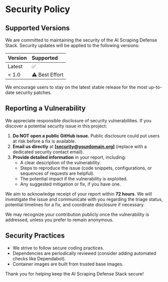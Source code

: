 # Security Policy

## Supported Versions

We are committed to maintaining the security of the AI Scraping Defense Stack. Security updates will be applied to the following versions:

| Version | Supported          |
| :------ | :----------------- |
| Latest  | :white_check_mark: |
| < 1.0   | :warning: Best Effort |

We encourage users to stay on the latest stable release for the most up-to-date security patches.

## Reporting a Vulnerability

We appreciate responsible disclosure of security vulnerabilities. If you discover a potential security issue in this project:

1. **Do NOT open a public GitHub issue.** Public disclosure could put users at risk before a fix is available.
2. **Email us directly** at **[security@yourdomain.org]** (replace with a dedicated security contact email).
3. **Provide detailed information** in your report, including:
    * A clear description of the vulnerability.
    * Steps to reproduce the issue (code snippets, configurations, or sequences of requests are helpful).
    * The potential impact if the vulnerability is exploited.
    * Any suggested mitigation or fix, if you have one.

We aim to acknowledge receipt of your report within **72 hours**. We will investigate the issue and communicate with you regarding the triage status, potential timelines for a fix, and coordinate disclosure if necessary.

We may recognize your contribution publicly once the vulnerability is addressed, unless you prefer to remain anonymous.

## Security Practices

* We strive to follow secure coding practices.
* Dependencies are periodically reviewed (consider adding automated checks like Dependabot).
* Container images are built from trusted base images.

Thank you for helping keep the AI Scraping Defense Stack secure!